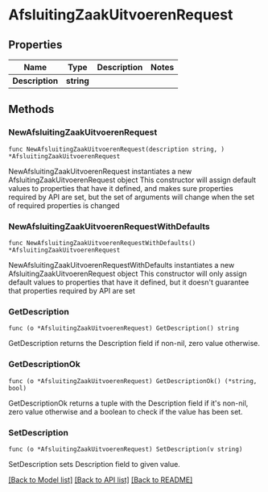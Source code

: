 # AfsluitingZaakUitvoerenRequest

## Properties

Name | Type | Description | Notes
------------ | ------------- | ------------- | -------------
**Description** | **string** |  | 

## Methods

### NewAfsluitingZaakUitvoerenRequest

`func NewAfsluitingZaakUitvoerenRequest(description string, ) *AfsluitingZaakUitvoerenRequest`

NewAfsluitingZaakUitvoerenRequest instantiates a new AfsluitingZaakUitvoerenRequest object
This constructor will assign default values to properties that have it defined,
and makes sure properties required by API are set, but the set of arguments
will change when the set of required properties is changed

### NewAfsluitingZaakUitvoerenRequestWithDefaults

`func NewAfsluitingZaakUitvoerenRequestWithDefaults() *AfsluitingZaakUitvoerenRequest`

NewAfsluitingZaakUitvoerenRequestWithDefaults instantiates a new AfsluitingZaakUitvoerenRequest object
This constructor will only assign default values to properties that have it defined,
but it doesn't guarantee that properties required by API are set

### GetDescription

`func (o *AfsluitingZaakUitvoerenRequest) GetDescription() string`

GetDescription returns the Description field if non-nil, zero value otherwise.

### GetDescriptionOk

`func (o *AfsluitingZaakUitvoerenRequest) GetDescriptionOk() (*string, bool)`

GetDescriptionOk returns a tuple with the Description field if it's non-nil, zero value otherwise
and a boolean to check if the value has been set.

### SetDescription

`func (o *AfsluitingZaakUitvoerenRequest) SetDescription(v string)`

SetDescription sets Description field to given value.



[[Back to Model list]](../README.md#documentation-for-models) [[Back to API list]](../README.md#documentation-for-api-endpoints) [[Back to README]](../README.md)


